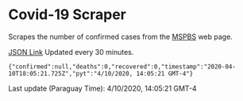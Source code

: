 # Covid-19 Scraper

Scrapes the number of confirmed cases from the [MSPBS](https://www.mspbs.gov.py/covid-19.php) web page.

[JSON Link](https://jmayalag.github.io/covid19-scrape/cases.json)
Updated every 30 minutes.
```
{"confirmed":null,"deaths":0,"recovered":0,"timestamp":"2020-04-10T18:05:21.725Z","pyt":"4/10/2020, 14:05:21 GMT-4"}
```
Last update (Paraguay Time): 4/10/2020, 14:05:21 GMT-4